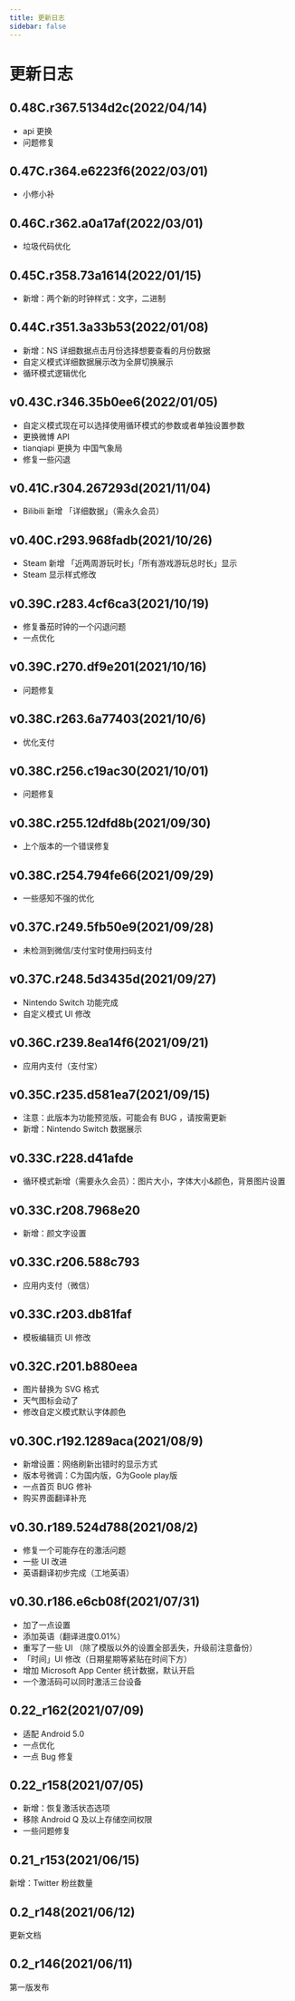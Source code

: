 ```yaml
---
title: 更新日志
sidebar: false
---
```


# 更新日志

## 0.48C.r367.5134d2c(2022/04/14)

- api 更换
- 问题修复

## 0.47C.r364.e6223f6(2022/03/01)

- 小修小补

## 0.46C.r362.a0a17af(2022/03/01)

- 垃圾代码优化

## 0.45C.r358.73a1614(2022/01/15)

- 新增：两个新的时钟样式：文字，二进制

## 0.44C.r351.3a33b53(2022/01/08)

- 新增：NS 详细数据点击月份选择想要查看的月份数据
- 自定义模式详细数据展示改为全屏切换展示
- 循环模式逻辑优化

## v0.43C.r346.35b0ee6(2022/01/05)

- 自定义模式现在可以选择使用循环模式的参数或者单独设置参数
- 更换微博 API
- tianqiapi 更换为 中国气象局
- 修复一些闪退

## v0.41C.r304.267293d(2021/11/04)

- Bilibili 新增 「详细数据」（需永久会员）

## v0.40C.r293.968fadb(2021/10/26)

- Steam 新增 「近两周游玩时长」「所有游戏游玩总时长」显示
- Steam 显示样式修改

## v0.39C.r283.4cf6ca3(2021/10/19)

- 修复番茄时钟的一个闪退问题
- 一点优化

## v0.39C.r270.df9e201(2021/10/16)

- 问题修复

## v0.38C.r263.6a77403(2021/10/6)

- 优化支付

## v0.38C.r256.c19ac30(2021/10/01)

- 问题修复

## v0.38C.r255.12dfd8b(2021/09/30)

- 上个版本的一个错误修复

## v0.38C.r254.794fe66(2021/09/29)

- 一些感知不强的优化

## v0.37C.r249.5fb50e9(2021/09/28)

- 未检测到微信/支付宝时使用扫码支付

## v0.37C.r248.5d3435d(2021/09/27)

- Nintendo Switch 功能完成
- 自定义模式 UI 修改

## v0.36C.r239.8ea14f6(2021/09/21)

- 应用内支付（支付宝）

## v0.35C.r235.d581ea7(2021/09/15)

- 注意：此版本为功能预览版，可能会有 BUG ，请按需更新
- 新增：Nintendo Switch 数据展示

## v0.33C.r228.d41afde

- 循环模式新增（需要永久会员）：图片大小，字体大小&颜色，背景图片设置

## v0.33C.r208.7968e20

- 新增：颜文字设置

## v0.33C.r206.588c793

- 应用内支付（微信）

## v0.33C.r203.db81faf

- 模板编辑页 UI 修改

## v0.32C.r201.b880eea

- 图片替换为 SVG 格式
- 天气图标会动了
- 修改自定义模式默认字体颜色

## v0.30C.r192.1289aca(2021/08/9)

- 新增设置：网络刷新出错时的显示方式
- 版本号微调：C为国内版，G为Goole play版
- 一点首页 BUG 修补
- 购买界面翻译补充

## v0.30.r189.524d788(2021/08/2)

- 修复一个可能存在的激活问题
- 一些 UI 改进
- 英语翻译初步完成（工地英语）

## v0.30.r186.e6cb08f(2021/07/31)

- 加了一点设置
- 添加英语（翻译进度0.01%）
- 重写了一些 UI （除了模版以外的设置全部丢失，升级前注意备份）
- 「时间」UI 修改（日期星期等紧贴在时间下方）
- 增加 Microsoft App Center 统计数据，默认开启
- 一个激活码可以同时激活三台设备

## 0.22_r162(2021/07/09)

- 适配 Android 5.0
- 一点优化
- 一点 Bug 修复

## 0.22_r158(2021/07/05)

- 新增：恢复激活状态选项
- 移除 Android Q 及以上存储空间权限
- 一些问题修复

## 0.21_r153(2021/06/15)

新增：Twitter 粉丝数量

## 0.2_r148(2021/06/12)

更新文档

## 0.2_r146(2021/06/11)

第一版发布
